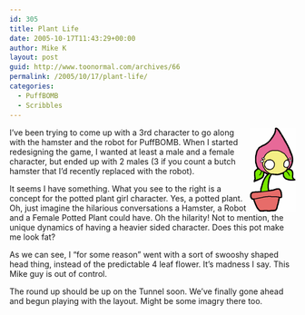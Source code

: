 ```yaml
---
id: 305
title: Plant Life
date: 2005-10-17T11:43:29+00:00
author: Mike K
layout: post
guid: http://www.toonormal.com/archives/66
permalink: /2005/10/17/plant-life/
categories:
  - PuffBOMB
  - Scribbles
---
```

<img src='/content/plantconcept.gif' alt='Plant Lady' align="right" />I&#8217;ve been trying to come up with a 3rd character to go along with the hamster and the robot for PuffBOMB. When I started redesigning the game, I wanted at least a male and a female character, but ended up with 2 males (3 if you count a butch hamster that I&#8217;d recently replaced with the robot).

It seems I have something. What you see to the right is a concept for the potted plant girl character. Yes, a potted plant. Oh, just imagine the hilarious conversations a Hamster, a Robot and a Female Potted Plant could have. Oh the hilarity! Not to mention, the unique dynamics of having a heavier sided character. Does this pot make me look fat?

As we can see, I &#8220;for some reason&#8221; went with a sort of swooshy shaped head thing, instead of the predictable 4 leaf flower. It&#8217;s madness I say. This Mike guy is out of control.

The round up should be up on the Tunnel soon. We&#8217;ve finally gone ahead and begun playing with the layout. Might be some imagry there too.